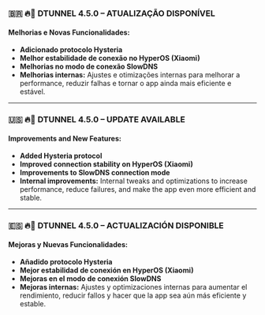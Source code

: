 ### 🇧🇷 🔥🚀 **DTUNNEL 4.5.0 – ATUALIZAÇÃO DISPONÍVEL**

#### Melhorias e Novas Funcionalidades:

* **Adicionado protocolo Hysteria**
* **Melhor estabilidade de conexão no HyperOS (Xiaomi)**
* **Melhorias no modo de conexão SlowDNS**
* **Melhorias internas:**
  Ajustes e otimizações internas para melhorar a performance, reduzir falhas e tornar o app ainda mais eficiente e estável.

---

### 🇺🇸 🔥🚀 **DTUNNEL 4.5.0 – UPDATE AVAILABLE**

#### Improvements and New Features:

* **Added Hysteria protocol**
* **Improved connection stability on HyperOS (Xiaomi)**
* **Improvements to SlowDNS connection mode**
* **Internal improvements:**
  Internal tweaks and optimizations to increase performance, reduce failures, and make the app even more efficient and stable.

---

### 🇪🇸 🔥🚀 **DTUNNEL 4.5.0 – ACTUALIZACIÓN DISPONIBLE**

#### Mejoras y Nuevas Funcionalidades:

* **Añadido protocolo Hysteria**
* **Mejor estabilidad de conexión en HyperOS (Xiaomi)**
* **Mejoras en el modo de conexión SlowDNS**
* **Mejoras internas:**
  Ajustes y optimizaciones internas para aumentar el rendimiento, reducir fallos y hacer que la app sea aún más eficiente y estable.
